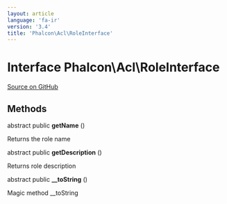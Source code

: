```yaml
---
layout: article
language: 'fa-ir'
version: '3.4'
title: 'Phalcon\Acl\RoleInterface'
---
```


# Interface **Phalcon\Acl\RoleInterface**

<a href="https://github.com/phalcon/cphalcon/tree/v3.4.0/phalcon/acl/roleinterface.zep" class="btn btn-default btn-sm">Source on GitHub</a>

## Methods

abstract public **getName** ()

Returns the role name

abstract public **getDescription** ()

Returns role description

abstract public **__toString** ()

Magic method __toString